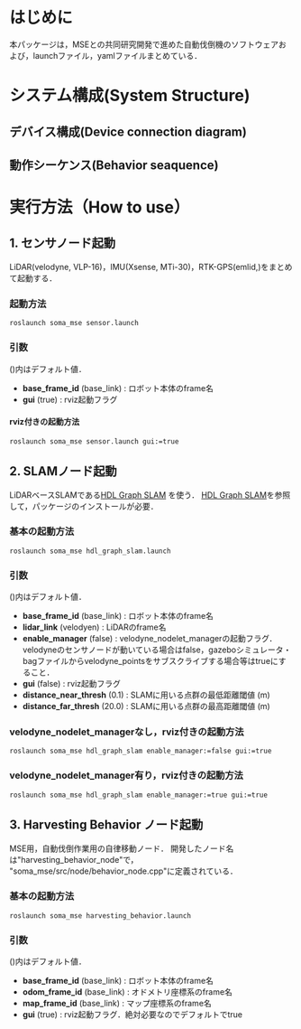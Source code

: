 # はじめに
本パッケージは，MSEとの共同研究開発で進めた自動伐倒機のソフトウェアおよび，launchファイル，yamlファイルまとめている．

# システム構成(System Structure)
## デバイス構成(Device connection diagram)
## 動作シーケンス(Behavior seaquence)

# 実行方法（How to use）
## 1. __センサノード起動__  
LiDAR(velodyne, VLP-16)，IMU(Xsense, MTi-30)，RTK-GPS(emlid,)をまとめて起動する．  
### __起動方法__  
```
roslaunch soma_mse sensor.launch
```
### __引数__  
()内はデフォルト値． 
  * __base_frame_id__ (base_link) : ロボット本体のframe名
  * __gui__ (true) : rviz起動フラグ

#### rviz付きの起動方法
```
roslaunch soma_mse sensor.launch gui:=true
```

## 2. __SLAMノード起動__
LiDARベースSLAMである[HDL Graph SLAM](https://github.com/koide3/hdl_graph_slam) を使う．
[HDL Graph SLAM](https://github.com/koide3/hdl_graph_slam)を参照して，パッケージのインストールが必要．

### __基本の起動方法__  
```
roslaunch soma_mse hdl_graph_slam.launch
```

### __引数__  
()内はデフォルト値． 
* __base_frame_id__ (base_link) : ロボット本体のframe名
* __lidar_link__ (velodyen) : LiDARのframe名
* __enable_manager__ (false) : velodyne_nodelet_managerの起動フラグ．velodyneのセンサノードが動いている場合はfalse，gazeboシミュレータ・bagファイルからvelodyne_pointsをサブスクライブする場合等はtrueにすること．
* __gui__ (false) : rviz起動フラグ
* __distance_near_thresh__ (0.1) : SLAMに用いる点群の最低距離閾値 (m)
* __distance_far_thresh__ (20.0) : SLAMに用いる点群の最高距離閾値 (m)
### velodyne_nodelet_managerなし，rviz付きの起動方法
```
roslaunch soma_mse hdl_graph_slam enable_manager:=false gui:=true
```
### velodyne_nodelet_manager有り，rviz付きの起動方法
```
roslaunch soma_mse hdl_graph_slam enable_manager:=true gui:=true
```

## 3. __Harvesting Behavior ノード起動__  
MSE用，自動伐倒作業用の自律移動ノード．
開発したノード名は"harvesting_behavior_node"で，
"soma_mse/src/node/behavior_node.cpp"に定義されている．

### __基本の起動方法__ 
```
roslaunch soma_mse harvesting_behavior.launch
```

### __引数__  
()内はデフォルト値．
* __base_frame_id__ (base_link) : ロボット本体のframe名
* __odom_frame_id__ (base_link) : オドメトリ座標系のframe名
* __map_frame_id__ (base_link) : マップ座標系のframe名
* __gui__ (true) : rviz起動フラグ．絶対必要なのでデフォルトでtrue
